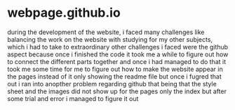 # webpage.github.io
during the development of the website, i faced many challenges like balancing the work on the website with studying for my other subjects, which i had to take to extraordinary  other challenges i faced were the github aspect because once i finished the code it took me a while to figure out how to connect the different parts together and once i had managed to do that it took me some time for me to figure out how to make the website appear in the pages instead of it only showing the readme file but once i fugred that out i ran into anopther problem regarding github that being that the style sheet and the images did not show up for the pages only the index  but after some trial and error i managed to figure it out 

